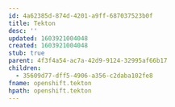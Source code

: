 ```yaml
---
id: 4a62385d-874d-4201-a9ff-687037523b0f
title: Tekton
desc: ''
updated: 1603921004048
created: 1603921004048
stub: true
parent: 4f3f4a54-ac7a-42d9-9124-32995af66b17
children:
  - 35609d77-dff5-4906-a356-c2daba102fe8
fname: openshift.tekton
hpath: openshift.tekton
---
```



